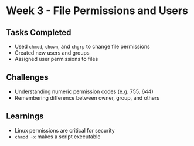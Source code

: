 # Week 3 - File Permissions and Users

## Tasks Completed
- Used `chmod`, `chown`, and `chgrp` to change file permissions
- Created new users and groups
- Assigned user permissions to files

## Challenges
- Understanding numeric permission codes (e.g. 755, 644)
- Remembering difference between owner, group, and others

## Learnings
- Linux permissions are critical for security
- `chmod +x` makes a script executable
